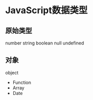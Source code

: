 # JavaScript数据类型

## 原始类型

number string boolean null undefined

## 对象

object

+ Function
+ Array
+ Date